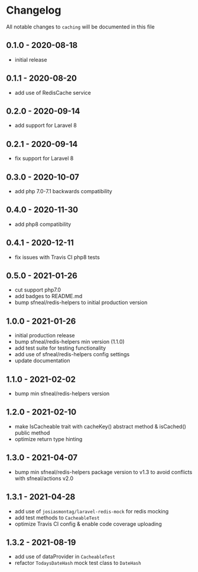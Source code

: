 # Changelog

All notable changes to `caching` will be documented in this file

## 0.1.0 - 2020-08-18
- initial release


## 0.1.1 - 2020-08-20
- add use of RedisCache service


## 0.2.0 - 2020-09-14
- add support for Laravel 8


## 0.2.1 - 2020-09-14
- fix support for Laravel 8


## 0.3.0 - 2020-10-07
- add php 7.0-7.1 backwards compatibility


## 0.4.0 - 2020-11-30
- add php8 compatibility


## 0.4.1 - 2020-12-11
- fix issues with Travis CI php8 tests


## 0.5.0 - 2021-01-26
- cut support php7.0
- add badges to README.md
- bump sfneal/redis-helpers to initial production version


## 1.0.0 - 2021-01-26
- initial production release
- bump sfneal/redis-helpers min version (1.1.0)
- add test suite for testing functionality
- add use of sfneal/redis-helpers config settings
- update documentation


## 1.1.0 - 2021-02-02
- bump min sfneal/redis-helpers version


## 1.2.0 - 2021-02-10
- make IsCacheable trait with cacheKey() abstract method & isCached() public method
- optimize return type hinting


## 1.3.0 - 2021-04-07
- bump min sfneal/redis-helpers package version to v1.3 to avoid conflicts with sfneal/actions v2.0


## 1.3.1 - 2021-04-28
- add use of `josiasmontag/laravel-redis-mock` for redis mocking
- add test methods to `CacheableTest`
- optimize Travis CI config & enable code coverage uploading

 
## 1.3.2 - 2021-08-19
- add use of dataProvider in `CacheableTest`
- refactor `TodaysDateHash` mock test class to `DateHash`
